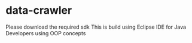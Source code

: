 # data-crawler
Please download the required sdk
This is build using Eclipse IDE for Java Developers using OOP concepts
